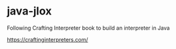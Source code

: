 # java-jlox
Following Crafting Interpreter book to build an interpreter in Java

https://craftinginterpreters.com/
